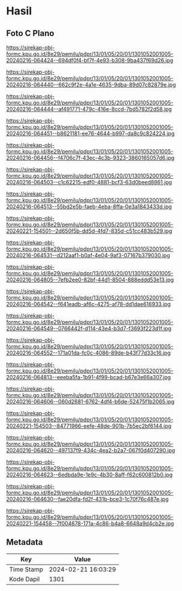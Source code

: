 # Hasil

## Foto C Plano

https://sirekap-obj-formc.kpu.go.id/8e29/pemilu/pdpr/13/01/05/20/01/1301052001005-20240216-064424--694df0f4-bf7f-4e93-b308-9ba437f69d26.jpg

https://sirekap-obj-formc.kpu.go.id/8e29/pemilu/pdpr/13/01/05/20/01/1301052001005-20240216-064440--662c9f2e-4a1e-4635-9dba-89d07c82879e.jpg

https://sirekap-obj-formc.kpu.go.id/8e29/pemilu/pdpr/13/01/05/20/01/1301052001005-20240216-064444--af491771-479c-416e-8ccd-7bd5782f2d58.jpg

https://sirekap-obj-formc.kpu.go.id/8e29/pemilu/pdpr/13/01/05/20/01/1301052001005-20240216-064451--b8621181-ee76-4644-b997-da8c9c824224.jpg

https://sirekap-obj-formc.kpu.go.id/8e29/pemilu/pdpr/13/01/05/20/01/1301052001005-20240216-064456--f4706c7f-43ec-4c3b-9323-3860165057d6.jpg

https://sirekap-obj-formc.kpu.go.id/8e29/pemilu/pdpr/13/01/05/20/01/1301052001005-20240216-064503--c1c62215-edf0-4881-bcf3-63d0beed8861.jpg

https://sirekap-obj-formc.kpu.go.id/8e29/pemilu/pdpr/13/01/05/20/01/1301052001005-20240216-064513--55bd2e5b-faeb-4eba-8ffa-0e3a1843433d.jpg

https://sirekap-obj-formc.kpu.go.id/8e29/pemilu/pdpr/13/01/05/20/01/1301052001005-20240221-154501--2d650f5b-dd5d-4fd7-835d-c51cc483b529.jpg

https://sirekap-obj-formc.kpu.go.id/8e29/pemilu/pdpr/13/01/05/20/01/1301052001005-20240216-064531--d212aaf1-b0af-4e04-9af3-07167b379030.jpg

https://sirekap-obj-formc.kpu.go.id/8e29/pemilu/pdpr/13/01/05/20/01/1301052001005-20240216-064805--7efb2ee0-82bf-44d1-8504-888eddd53e13.jpg

https://sirekap-obj-formc.kpu.go.id/8e29/pemilu/pdpr/13/01/05/20/01/1301052001005-20240216-064542--f641eadb-af6c-4275-af78-dd1dae616933.jpg

https://sirekap-obj-formc.kpu.go.id/8e29/pemilu/pdpr/13/01/05/20/01/1301052001005-20240216-064549--0766442f-d114-43e4-b3d7-f3693f223d1f.jpg

https://sirekap-obj-formc.kpu.go.id/8e29/pemilu/pdpr/13/01/05/20/01/1301052001005-20240216-064552--171a01da-fc0c-4086-89de-b43f77d33c16.jpg

https://sirekap-obj-formc.kpu.go.id/8e29/pemilu/pdpr/13/01/05/20/01/1301052001005-20240216-064813--eeeba5fa-1b91-4f99-bcad-b67e3e66a307.jpg

https://sirekap-obj-formc.kpu.go.id/8e29/pemilu/pdpr/13/01/05/20/01/1301052001005-20240216-064606--060d2681-6762-4df4-b6de-52475f1b2065.jpg

https://sirekap-obj-formc.kpu.go.id/8e29/pemilu/pdpr/13/01/05/20/01/1301052001005-20240221-154503--84771966-eefe-48de-901b-7b5ec2bf6144.jpg

https://sirekap-obj-formc.kpu.go.id/8e29/pemilu/pdpr/13/01/05/20/01/1301052001005-20240216-064620--497137f9-434c-4ea2-b2a7-067f0d407290.jpg

https://sirekap-obj-formc.kpu.go.id/8e29/pemilu/pdpr/13/01/05/20/01/1301052001005-20240216-064623--6edbda9e-1e9c-4b30-8aff-f62c600812b0.jpg

https://sirekap-obj-formc.kpu.go.id/8e29/pemilu/pdpr/13/01/05/20/01/1301052001005-20240216-064630--fae20dfa-fd2f-431b-bce3-1c70f76c487e.jpg

https://sirekap-obj-formc.kpu.go.id/8e29/pemilu/pdpr/13/01/05/20/01/1301052001005-20240221-154458--7f004678-171a-4c86-b4a8-6648a9d4cb2e.jpg


## Metadata

| Key        | Value               |
| ---------- | ------------------- |
| Time Stamp | 2024-02-21 16:03:29 |
| Kode Dapil | 1301                |



